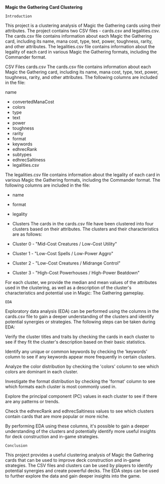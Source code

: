 __Magic the Gathering Card Clustering__

`Introduction`

This project is a clustering analysis of Magic the Gathering cards using their attributes. The project contains two CSV files - cards.csv and legalities.csv. The cards.csv file contains information about each Magic the Gathering card, including its name, mana cost, type, text, power, toughness, rarity, and other attributes. The legalities.csv file contains information about the legality of each card in various Magic the Gathering formats, including the Commander format.

CSV Files
cards.csv
The cards.csv file contains information about each Magic the Gathering card, including its name, mana cost, type, text, power, toughness, rarity, and other attributes. The following columns are included in the file:

name

- convertedManaCost
- colors
- type
- text
- power
- toughness
- rarity
- format
- keywords
- edhrecRank
- subtypes
- edhrecSaltiness
- legalities.csv

The legalities.csv file contains information about the legality of each card in various Magic the Gathering formats, including the Commander format. The following columns are included in the file:

- name
- format
- legality
- Clusters
The cards in the cards.csv file have been clustered into four clusters based on their attributes. The clusters and their characteristics are as follows:

- Cluster 0 - "Mid-Cost Creatures / Low-Cost Utility"
- Cluster 1 - "Low-Cost Spells / Low-Power Aggro"
- Cluster 2 - "Low-Cost Creatures / Midrange Control"
- Cluster 3 - "High-Cost Powerhouses / High-Power Beatdown"

For each cluster, we provide the median and mean values of the attributes used in the clustering, as well as a description of the cluster's characteristics and potential use in Magic: The Gathering gameplay.

`EDA`

Exploratory data analysis (EDA) can be performed using the columns in the cards.csv file to gain a deeper understanding of the clusters and identify potential synergies or strategies. The following steps can be taken during EDA:

Verify the cluster titles and traits by checking the cards in each cluster to see if they fit the cluster's description based on their basic statistics.

Identify any unique or common keywords by checking the 'keywords' column to see if any keywords appear more frequently in certain clusters.

Analyze the color distribution by checking the 'colors' column to see which colors are dominant in each cluster.

Investigate the format distribution by checking the 'format' column to see which formats each cluster is most commonly used in.

Explore the principal component (PC) values in each cluster to see if there are any patterns or trends.

Check the edhrecRank and edhrecSaltiness values to see which clusters contain cards that are more popular or more niche.

By performing EDA using these columns, it's possible to gain a deeper understanding of the clusters and potentially identify more useful insights for deck construction and in-game strategies.

`Conclusion`

This project provides a useful clustering analysis of Magic the Gathering cards that can be used to improve deck construction and in-game strategies. The CSV files and clusters can be used by players to identify potential synergies and create powerful decks. The EDA steps can be used to further explore the data and gain deeper insights into the game.
